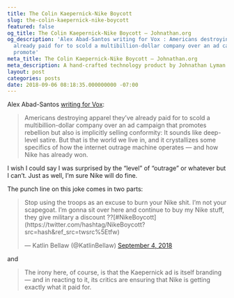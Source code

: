 ```yaml
---
title: The Colin Kaepernick-Nike Boycott
slug: the-colin-kaepernick-nike-boycott
featured: false
og_title: The Colin Kaepernick-Nike Boycott – Johnathan.org
og_description: 'Alex Abad-Santos writing for Vox : Americans destroying apparel they’ve
  already paid for to scold a multibillion-dollar company over an ad campaign that
  promote'
meta_title: The Colin Kaepernick-Nike Boycott – Johnathan.org
meta_description: A hand-crafted technology product by Johnathan Lyman
layout: post
categories: posts
date: 2018-09-06 08:18:35.000000000 -07:00
---
```


Alex Abad-Santos [writing for Vox](https://www.vox.com/2018/9/4/17818148/nike-boycott-kaepernick):

> Americans destroying apparel they’ve already paid for to scold a multibillion-dollar company over an ad campaign that promotes rebellion but also is implicitly selling conformity: It sounds like deep-level satire. But that is the world we live in, and it crystallizes some specifics of how the internet outrage machine operates — and how Nike has already won.

I wish I could say I was surprised by the “level” of “outrage” or whatever but I can’t. Just as well, I’m sure Nike will do fine.

The punch line on this joke comes in two parts:

<blockquote class="twitter-tweet">
Stop using the troops as an excuse to burn your Nike shit. I’m not your scapegoat. I’m gonna sit over here and continue to buy my Nike stuff, they give military a discount ??[#NikeBoycott](https://twitter.com/hashtag/NikeBoycott?src=hash&ref_src=twsrc%5Etfw)

— Katlin Bellaw (@KatlinBellaw) [September 4, 2018](https://twitter.com/KatlinBellaw/status/1036968838745604096?ref_src=twsrc%5Etfw)
</blockquote>
<script async src="https://platform.twitter.com/widgets.js" charset="utf-8"></script>

and

> The irony here, of course, is that the Kaepernick ad is itself branding — and in reacting to it, its critics are ensuring that Nike is getting exactly what it paid for.

